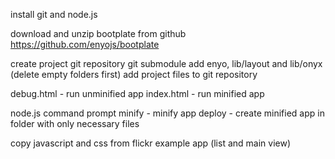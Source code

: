 install git and node.js

download and unzip bootplate from github
https://github.com/enyojs/bootplate

create project git repository
git submodule add enyo, lib/layout and lib/onyx (delete empty folders first)
add project files to git repository

debug.html - run unminified app
index.html - run minified app

node.js command prompt
minify - minify app
deploy - create minified app in folder with only necessary files

copy javascript and css from flickr example app
(list and main view)
